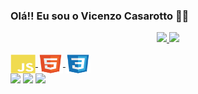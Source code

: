 ### Olá!! Eu sou o Vicenzo Casarotto 👨‍💻
<div align="center">
  <a href="https://github.com/VicenzoCasarotto">
  <img height="120em" src="https://github-readme-stats.vercel.app/api?username=VicenzoCasarotto&show_icons=true&theme=dark&include_all_commits=true&count_private=true"/>
  <img height="120em" src="https://github-readme-stats.vercel.app/api/top-langs/?username=VicenzoCasarotto&layout=compact&langs_count=7&theme=dark"/>
</div>
<div style="display: inline_block"><br>
  <img align="center" alt="vicenzo-Js" height="30" width="40" src="https://raw.githubusercontent.com/devicons/devicon/master/icons/javascript/javascript-plain.svg">
  <img align="center" alt="vicenzo-HTML" height="30" width="40" src="https://raw.githubusercontent.com/devicons/devicon/master/icons/html5/html5-original.svg">
  <img align="center" alt="vicenzo-CSS" height="30" width="40" src="https://raw.githubusercontent.com/devicons/devicon/master/icons/css3/css3-original.svg"
  
  ##
 
<div> 
  <a href="https://www.instagram.com/victor.hhh/" target="_blank"><img src="https://img.shields.io/badge/-Instagram-%23E4405F?style=for-the-badge&logo=instagram&logoColor=white" target="_blank"></a>
  <a href = "mailto:casarottovicenzo@gmail.com"><img src="https://img.shields.io/badge/-Gmail-%23333?style=for-the-badge&logo=gmail&logoColor=white" target="_blank"></a>
  <a href="https://www.linkedin.com/in/victor-hugo-de-souza-955472231/" target="_blank"><img src="https://img.shields.io/badge/-LinkedIn-%230077B5?style=for-the-badge&logo=linkedin&logoColor=white" target="_blank"></a> 
</div>
